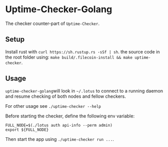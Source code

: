 # Uptime-Checker-Golang
The checker counter-part of `Uptime-Checker`.

## Setup
Install rust with `curl https://sh.rustup.rs -sSf | sh`.
 the source code in the root folder using: `make build/.filecoin-install && make uptime-checker`.

## Usage
`uptime-checker-golang`will look in `~/.lotus` to connect to a running daemon and resume checking of both nodes and fellow checkers.

For other usage see `./uptime-checker --help`

Before starting the checker, define the following env variable:
```
FULL_NODE=$(./lotus auth api-info --perm admin)
export ${FULL_NODE}
```
Then start the app using `./uptime-checker run ...`.
